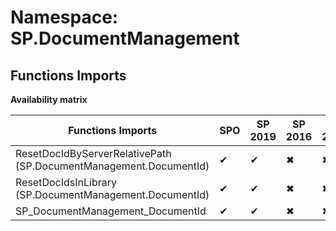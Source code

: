 # Namespace: SP.DocumentManagement

## Functions Imports

**Availability matrix**

Functions Imports | SPO | SP 2019 | SP 2016 | SP 2013
----------|-----|---------|---------|--------
ResetDocIdByServerRelativePath (SP.DocumentManagement.DocumentId) | ✔ | ✔ | ✖ | ✖
ResetDocIdsInLibrary (SP.DocumentManagement.DocumentId) | ✔ | ✔ | ✖ | ✖
SP_DocumentManagement_DocumentId | ✔ | ✔ | ✖ | ✖
